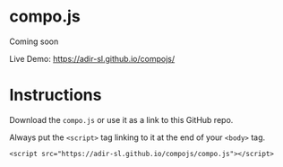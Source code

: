 # compo.js
Coming soon

Live Demo:
https://adir-sl.github.io/compojs/


# Instructions
Download the ```compo.js``` or use it as a link to this GitHub repo.

Always put the ```<script>``` tag linking to it at the end of your ```<body>``` tag.

```
<script src="https://adir-sl.github.io/compojs/compo.js"></script>
```